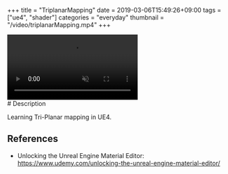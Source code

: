 +++
title = "TriplanarMapping"
date = 2019-03-06T15:49:26+09:00
tags = ["ue4", "shader"]
categories = "everyday"
thumbnail = "/video/triplanarMapping.mp4"
+++

<div class="image">
<video playsinline autoplay muted loop id="vid" src="/video/triplanarMapping.mp4" type="video/mp4" style="max-width: 480px;">
</div>

<div class="description">
# Description

Learning Tri-Planar mapping in UE4.

## References
- Unlocking the Unreal Engine Material Editor: https://www.udemy.com/unlocking-the-unreal-engine-material-editor/